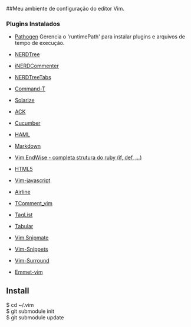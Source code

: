 ##Meu ambiente de configuração do editor Vim.

### Plugins Instalados

- [Pathogen](https://github.com/tpope/vim-pathogen)
  Gerencia o 'runtimePath' para instalar plugins e arquivos de tempo de execução.

- [NERDTree](https://github.com/scrooloose/nerdtree)
- [iNERDCommenter](https://github.com/scrooloose/nerdcommenter)
- [NERDTreeTabs](https://github.com/jistr/vim-nerdtree-tabs)
- [Command-T](https://github.com/wincent/Command-T)
- [Solarize](http://ethanschoonover.com/solarized/vim-colors-solarized)
- [ACK](https://github.com/mileszs/ack.vim)
- [Cucumber](https://github.com/tpope/vim-cucumber)
- [HAML](http://www.vim.org/scripts/script.php?script_id=1773)
- [Markdown](https://github.com/plasticboy/vim-markdown/)
- [Vim EndWise - completa strutura do ruby (if, def, …)](https://github.com/tpope/vim-endwise)
- [HTML5](https://github.com/othree/html5.vim)
- [Vim-javascript](https://github.com/pangloss/vim-javascript)
- [Airline](https://github.com/bling/vim-airline)
- [TComment_vim](https://github.com/tomtom/tcomment_vim)
- [TagList](https://github.com/vim-scripts/taglist.vim)
- [Tabular](https://github.com/godlygeek/tabular)
- [Vim Snipmate](https://github.com/garbas/vim-snipmate)
- [Vim-Snippets](https://github.com/honza/vim-snippets)
- [Vim-Surround](https://github.com/tpope/vim-surround)
- [Emmet-vim](https://github.com/mattn/emmet-vim)

## Install
$ cd ~/.vim  
$ git submodule init  
$ git submodule update
